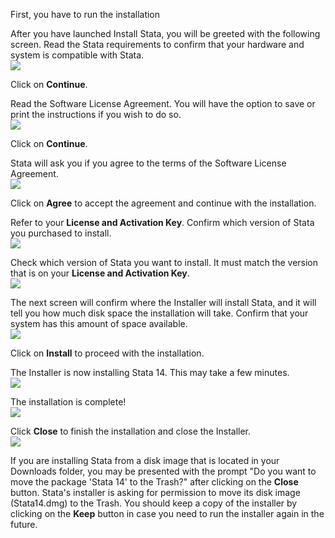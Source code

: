 First, you have to run the installation

After you have launched Install Stata, you will be greeted with the following screen. Read the Stata requirements to confirm that your hardware and system is compatible with Stata.  
![](https://www.stata.com/install-guide/i/1_Introduction.png)

Click on **Continue**.

Read the Software License Agreement. You will have the option to save or print the instructions if you wish to do so.  
![](https://www.stata.com/install-guide/i/2a_License.png)

Click on <strong>Continue</strong>.

Stata will ask you if you agree to the terms of the Software License Agreement.  
![](https://www.stata.com/install-guide/i/2b_License.png)

Click on **Agree** to accept the agreement and continue with the installation.

Refer to your **License and Activation Key**. Confirm which version of Stata you purchased to install.  
![](https://www.stata.com/install-guide/i/license-and-activation-key.png) 

Check which version of Stata you want to install. It must match the version that is on your **License and Activation Key**.  
![](https://www.stata.com/install-guide/i/4a_Installation_Type.png) 

The next screen will confirm where the Installer will install Stata, and it will tell you how much disk space the installation will take. Confirm that your system has this amount of space available.  
![](https://www.stata.com/install-guide/i/4b_Installation_Type.png) 

Click on **Install** to proceed with the installation.

The Installer is now installing Stata 14. This may take a few minutes.  
![](https://www.stata.com/install-guide/i/5_Installation.png)

The installation is complete!  
![](https://www.stata.com/install-guide/i/6_Summary.png)

Click **Close** to finish the installation and close the Installer.  
![](https://www.stata.com/install-guide/i/move.png)

If you are installing Stata from a disk image that is located in your Downloads folder, you may be presented with the prompt "Do you want to move the package 'Stata 14' to the Trash?" after clicking on the <strong>Close</strong> button. Stata's installer is asking for permission to move its disk image (Stata14.dmg) to the Trash. You should keep a copy of the installer by clicking on the <strong>Keep</strong> button in case you need to run the installer again in the future.
